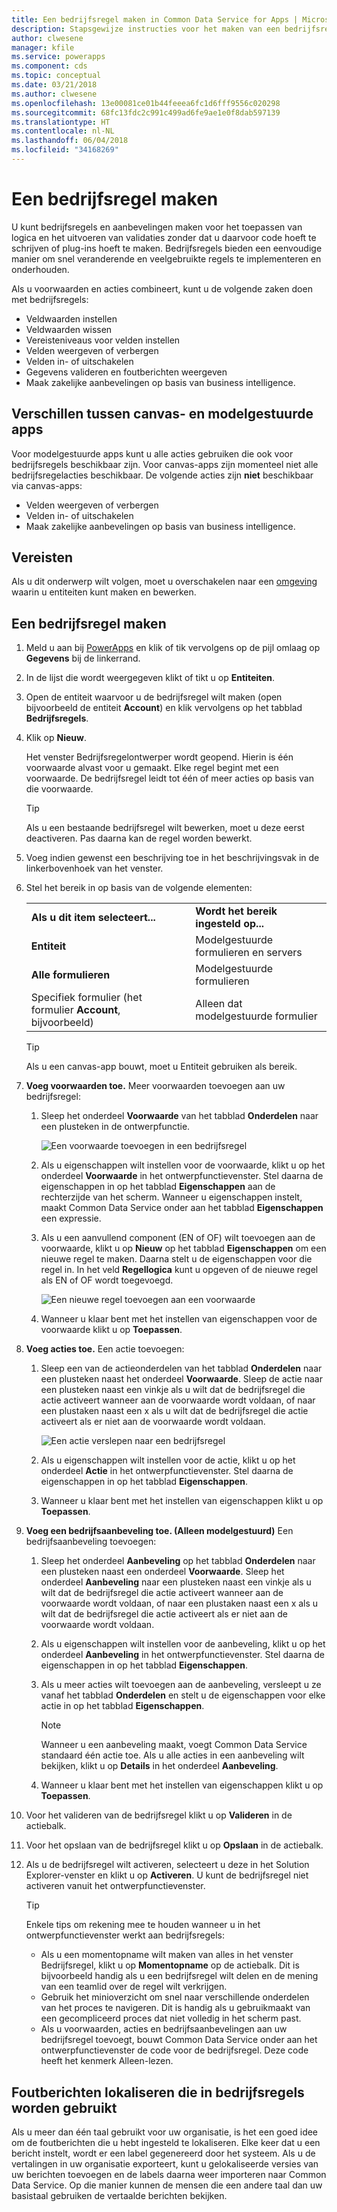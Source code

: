 ```yaml
---
title: Een bedrijfsregel maken in Common Data Service for Apps | Microsoft Docs
description: Stapsgewijze instructies voor het maken van een bedrijfsregel in Common Data Service (CDS) for Apps.
author: clwesene
manager: kfile
ms.service: powerapps
ms.component: cds
ms.topic: conceptual
ms.date: 03/21/2018
ms.author: clwesene
ms.openlocfilehash: 13e00081ce01b44feeea6fc1d6fff9556c020298
ms.sourcegitcommit: 68fc13fdc2c991c499ad6fe9ae1e0f8dab597139
ms.translationtype: HT
ms.contentlocale: nl-NL
ms.lasthandoff: 06/04/2018
ms.locfileid: "34168269"
---
```

# <a name="create-a-business-rule"></a>Een bedrijfsregel maken

U kunt bedrijfsregels en aanbevelingen maken voor het toepassen van logica en het uitvoeren van validaties zonder dat u daarvoor code hoeft te schrijven of plug-ins hoeft te maken.  Bedrijfsregels bieden een eenvoudige manier om snel veranderende en veelgebruikte regels te implementeren en onderhouden. 
  
Als u voorwaarden en acties combineert, kunt u de volgende zaken doen met bedrijfsregels:  
  
* Veldwaarden instellen  
* Veldwaarden wissen  
* Vereisteniveaus voor velden instellen  
* Velden weergeven of verbergen  
* Velden in- of uitschakelen  
* Gegevens valideren en foutberichten weergeven  
* Maak zakelijke aanbevelingen op basis van business intelligence.  
  
## <a name="differences-between-canvas-and-model-driven-apps"></a>Verschillen tussen canvas- en modelgestuurde apps

Voor modelgestuurde apps kunt u alle acties gebruiken die ook voor bedrijfsregels beschikbaar zijn. Voor canvas-apps zijn momenteel niet alle bedrijfsregelacties beschikbaar. De volgende acties zijn **niet** beschikbaar via canvas-apps:

* Velden weergeven of verbergen  
* Velden in- of uitschakelen  
* Maak zakelijke aanbevelingen op basis van business intelligence.  

## <a name="prerequisites"></a>Vereisten
Als u dit onderwerp wilt volgen, moet u overschakelen naar een [omgeving](../canvas-apps/working-with-environments.md) waarin u entiteiten kunt maken en bewerken.

## <a name="create-a-business-rule"></a>Een bedrijfsregel maken
  
1. Meld u aan bij [PowerApps](https://web.powerapps.com) en klik of tik vervolgens op de pijl omlaag op **Gegevens** bij de linkerrand.

2. In de lijst die wordt weergegeven klikt of tikt u op **Entiteiten**.
  
3. Open de entiteit waarvoor u de bedrijfsregel wilt maken (open bijvoorbeeld de entiteit **Account**) en klik vervolgens op het tabblad **Bedrijfsregels**.  

4. Klik op **Nieuw**.  
  
    Het venster Bedrijfsregelontwerper wordt geopend. Hierin is één voorwaarde alvast voor u gemaakt. Elke regel begint met een voorwaarde. De bedrijfsregel leidt tot één of meer acties op basis van die voorwaarde.  

    > [!TIP]
    > Als u een bestaande bedrijfsregel wilt bewerken, moet u deze eerst deactiveren. Pas daarna kan de regel worden bewerkt.  
  
5. Voeg indien gewenst een beschrijving toe in het beschrijvingsvak in de linkerbovenhoek van het venster.
  
6. Stel het bereik in op basis van de volgende elementen:  
  
    |||  
    |-|-|  
    |**Als u dit item selecteert...**|**Wordt het bereik ingesteld op...**|  
    |**Entiteit**|Modelgestuurde formulieren en servers|  
    |**Alle formulieren**|Modelgestuurde formulieren|  
    |Specifiek formulier (het formulier **Account**, bijvoorbeeld)|Alleen dat modelgestuurde formulier|  

    > [!TIP]
    > Als u een canvas-app bouwt, moet u Entiteit gebruiken als bereik.
  
7. **Voeg voorwaarden toe.** Meer voorwaarden toevoegen aan uw bedrijfsregel:  
  
    1. Sleep het onderdeel **Voorwaarde** van het tabblad **Onderdelen** naar een plusteken in de ontwerpfunctie.  
  
        ![Een voorwaarde toevoegen in een bedrijfsregel](./media/data-platform-cds-create-business-rule/add-condition-business-rule.png "Een voorwaarde toevoegen in een bedrijfsregel")  
  
    2. Als u eigenschappen wilt instellen voor de voorwaarde, klikt u op het onderdeel **Voorwaarde** in het ontwerpfunctievenster. Stel daarna de eigenschappen in op het tabblad **Eigenschappen** aan de rechterzijde van het scherm. Wanneer u eigenschappen instelt, maakt Common Data Service onder aan het tabblad **Eigenschappen** een expressie.  
  
    3. Als u een aanvullend component (EN of OF) wilt toevoegen aan de voorwaarde, klikt u op **Nieuw** op het tabblad **Eigenschappen** om een nieuwe regel te maken. Daarna stelt u de eigenschappen voor die regel in. In het veld **Regellogica** kunt u opgeven of de nieuwe regel als EN of OF wordt toegevoegd.  
  
        ![Een nieuwe regel toevoegen aan een voorwaarde](./media/data-platform-cds-create-business-rule/add-new-rule-condition.png "Een nieuwe regel toevoegen aan een voorwaarde")  
  
    4. Wanneer u klaar bent met het instellen van eigenschappen voor de voorwaarde klikt u op **Toepassen**.  
  
8. **Voeg acties toe.** Een actie toevoegen:  
  
    1. Sleep een van de actieonderdelen van het tabblad **Onderdelen** naar een plusteken naast het onderdeel **Voorwaarde**. Sleep de actie naar een plusteken naast een vinkje als u wilt dat de bedrijfsregel die actie activeert wanneer aan de voorwaarde wordt voldaan, of naar een plustaken naast een x als u wilt dat de bedrijfsregel die actie activeert als er niet aan de voorwaarde wordt voldaan.
  
        ![Een actie verslepen naar een bedrijfsregel](./media/data-platform-cds-create-business-rule/drag-an-action-business-rule.png "Een actie verslepen naar een bedrijfsregel")  
  
    2. Als u eigenschappen wilt instellen voor de actie, klikt u op het onderdeel **Actie** in het ontwerpfunctievenster. Stel daarna de eigenschappen in op het tabblad **Eigenschappen**.  
  
    3. Wanneer u klaar bent met het instellen van eigenschappen klikt u op **Toepassen**.  
  
9. **Voeg een bedrijfsaanbeveling toe. (Alleen modelgestuurd)** Een bedrijfsaanbeveling toevoegen:  
  
    1. Sleep het onderdeel **Aanbeveling** op het tabblad **Onderdelen** naar een plusteken naast een onderdeel **Voorwaarde**. Sleep het onderdeel **Aanbeveling** naar een plusteken naast een vinkje als u wilt dat de bedrijfsregel die actie activeert wanneer aan de voorwaarde wordt voldaan, of naar een plustaken naast een x als u wilt dat de bedrijfsregel die actie activeert als er niet aan de voorwaarde wordt voldaan.  
  
    2. Als u eigenschappen wilt instellen voor de aanbeveling, klikt u op het onderdeel **Aanbeveling** in het ontwerpfunctievenster. Stel daarna de eigenschappen in op het tabblad **Eigenschappen**.  
  
    3. Als u meer acties wilt toevoegen aan de aanbeveling, versleept u ze vanaf het tabblad **Onderdelen** en stelt u de eigenschappen voor elke actie in op het tabblad **Eigenschappen**.  
  
        > [!NOTE]
        >  Wanneer u een aanbeveling maakt, voegt Common Data Service standaard één actie toe. Als u alle acties in een aanbeveling wilt bekijken, klikt u op **Details** in het onderdeel **Aanbeveling**.  
  
    4. Wanneer u klaar bent met het instellen van eigenschappen klikt u op **Toepassen**.  
  
10. Voor het valideren van de bedrijfsregel klikt u op **Valideren** in de actiebalk.  
  
11. Voor het opslaan van de bedrijfsregel klikt u op **Opslaan** in de actiebalk.  
12. Als u de bedrijfsregel wilt activeren, selecteert u deze in het Solution Explorer-venster en klikt u op **Activeren**. U kunt de bedrijfsregel niet activeren vanuit het ontwerpfunctievenster.  
  
    > [!TIP]
    >  Enkele tips om rekening mee te houden wanneer u in het ontwerpfunctievenster werkt aan bedrijfsregels:  
    >   
    > - Als u een momentopname wilt maken van alles in het venster Bedrijfsregel, klikt u op **Momentopname** op de actiebalk. Dit is bijvoorbeeld handig als u een bedrijfsregel wilt delen en de mening van een teamlid over de regel wilt verkrijgen.  
    > - Gebruik het minioverzicht om snel naar verschillende onderdelen van het proces te navigeren. Dit is handig als u gebruikmaakt van een gecompliceerd proces dat niet volledig in het scherm past.  
    > - Als u voorwaarden, acties en bedrijfsaanbevelingen aan uw bedrijfsregel toevoegt, bouwt Common Data Service onder aan het ontwerpfunctievenster de code voor de bedrijfsregel. Deze code heeft het kenmerk Alleen-lezen.  
  
## <a name="localize-error-messages-used-in-business-rules"></a>Foutberichten lokaliseren die in bedrijfsregels worden gebruikt  
 Als u meer dan één taal gebruikt voor uw organisatie, is het een goed idee om de foutberichten die u hebt ingesteld te lokaliseren. Elke keer dat u een bericht instelt, wordt er een label gegenereerd door het systeem. Als u de vertalingen in uw organisatie exporteert, kunt u gelokaliseerde versies van uw berichten toevoegen en de labels daarna weer importeren naar Common Data Service. Op die manier kunnen de mensen die een andere taal dan uw basistaal gebruiken de vertaalde berichten bekijken.  
  